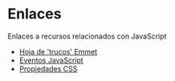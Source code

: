 # Enlaces
Enlaces a recursos relacionados con JavaScript
<ul>
  <li><a href='https://docs.emmet.io/cheat-sheet/'>Hoja de 'trucos' Emmet</a></li>
  <li><a href='https://www.w3schools.com/jsref/dom_obj_event.asp'>Eventos JavaScript</a></li>
  <li><a href='https://www.w3schools.com/cssref/index.php'>Propiedades CSS</a></li>
</ul>
